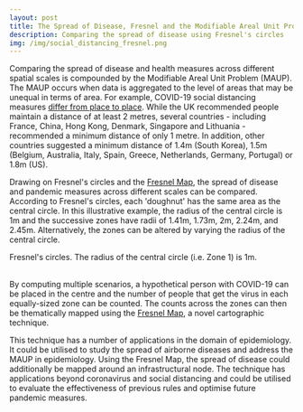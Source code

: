 ```yaml
---
layout: post
title: The Spread of Disease, Fresnel and the Modifiable Areal Unit Problem
description: Comparing the spread of disease using Fresnel's circles
img: /img/social_distancing_fresnel.png
---
```


Comparing the spread of disease and health measures across different spatial scales is compounded by the Modifiable Areal Unit Problem (MAUP). The MAUP occurs when data is aggregated to the level of areas that may be unequal in terms of area. For example, COVID-19 social distancing measures <a href="https://www.bbc.co.uk/news/science-environment-52522460">differ from place to place</a>. While the UK recommended people maintain a distance of at least 2 metres, several countries - including France, China, Hong Kong, Denmark, Singapore and Lithuania - recommended a minimum distance of only 1 metre. In addition, other countries suggested a minimum distance of 1.4m (South Korea), 1.5m (Belgium, Australia, Italy, Spain, Greece, Netherlands, Germany, Portugal) or 1.8m (US). 

Drawing on Fresnel's circles and the <a href="https://www.liamthomasbolton.com/portfolio/FresnelMap/">Fresnel Map</a>, the spread of disease and pandemic measures across different scales can be compared. According to Fresnel's circles, each 'doughnut' has the same area as the central circle. In this illustrative example, the radius of the central circle is 1m and the successive zones have radii of 1.41m, 1.73m, 2m, 2.24m, and 2.45m. Alternatively, the zones can be altered by varying the radius of the central circle.

<div class="col">
	<img class="col" src="{{ site.baseurl }}/img/pandemic_social_distancing_fresnel_circles_figure_1.png" alt="" title=""/>
</div>

<div class="col three caption">
	Fresnel's circles. The radius of the central circle (i.e. Zone 1) is 1m.
</div>

<br>

By computing multiple scenarios, a hypothetical person with COVID-19 can be placed in the centre and the number of people that get the virus in each equally-sized zone can be counted. The counts across the zones can then be thematically mapped using the <a href="https://www.liamthomasbolton.com/portfolio/FresnelMap/">Fresnel Map</a>, a novel cartographic technique.

This technique has a number of applications in the domain of epidemiology. It could be utilised to study the spread of airborne diseases and address the MAUP in epidemiology. Using the Fresnel Map, the spread of disease could additionally be mapped around an infrastructural node. The technique has applications beyond coronavirus and social distancing and could be utilised to evaluate the effectiveness of previous rules and optimise future pandemic measures.
